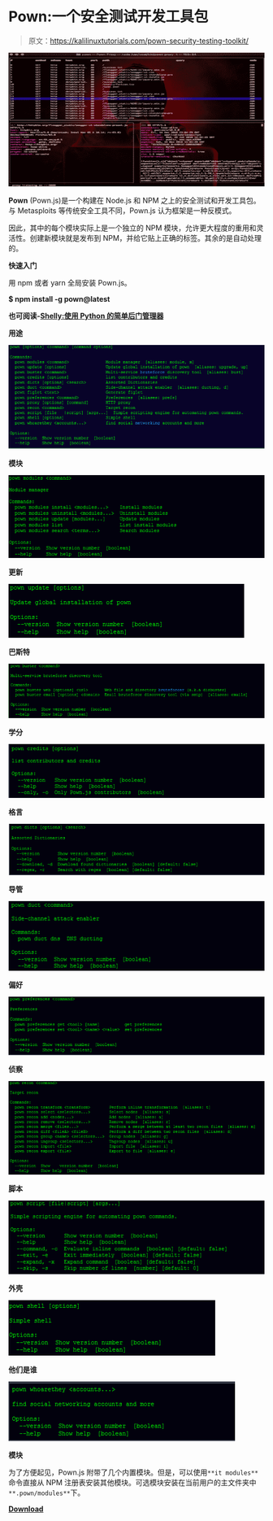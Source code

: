 # Pown:一个安全测试开发工具包

> 原文：<https://kalilinuxtutorials.com/pown-security-testing-toolkit/>

[![Pown : A Security Testing An Exploitation Toolkit Built](img/1c75c6deb7072e1330f9910d40c67bfc.png "Pown : A Security Testing An Exploitation Toolkit Built")](https://1.bp.blogspot.com/-_SF62UXs0a8/XhCVVeJwQwI/AAAAAAAAEPE/jdEcWoi6FZcCf6auJ-tfKVEbdivpVocNQCLcBGAsYHQ/s1600/pown%25281%2529.png)

**Pown** (Pown.js)是一个构建在 Node.js 和 NPM 之上的安全测试和开发工具包。与 Metasploits 等传统安全工具不同，Pown.js 认为框架是一种反模式。

因此，其中的每个模块实际上是一个独立的 NPM 模块，允许更大程度的重用和灵活性。创建新模块就是发布到 NPM，并给它贴上正确的标签。其余的是自动处理的。

**快速入门**

用 npm 或者 yarn 全局安装 Pown.js。

**$ npm install -g pown@latest**

**也可阅读-[Shelly:使用 Python 的简单后门管理器](https://kalilinuxtutorials.com/shelly-simple-backdoor-manager-python/)**

**用途**

![](img/9116b2703e80705a2f493b13a4d19c93.png)

**模块**

![](img/da40e8098286216c048010b6d654da42.png)

**更新**

![](img/b077f40068962ecce12682670fa37faa.png)

**巴斯特**

![](img/8dcdc5fec8fe15f5afbce912ceb9309a.png)

**学分**

![](img/c549acb29d1f7230e4ae4ce5ed7da605.png)

**格言**

![](img/c4753dbc73efaa02832fb23157d2ee29.png)

**导管**

![](img/7dab2c8bffaa580f392c7f4bfaa74e1e.png)

**偏好**

![](img/6654ff1b43df9c18dbfd50ae6075f287.png)

**侦察**

![](img/d37c8dcfd7b1e17d17e56bc02e268cf6.png)

**脚本**

![](img/e234e77b33a14de3283db8eced9cd0fd.png)

**外壳**

![](img/8b8dcf7ab8671d18d95c063f93443abe.png)

**他们是谁**

![](img/29391c277c2e5a45a9e86a6ec4d9dc75.png)

**模块**

为了方便起见，Pown.js 附带了几个内置模块。但是，可以使用`**it modules**`命令直接从 NPM 注册表安装其他模块。可选模块安装在当前用户的主文件夹中`**.pown/modules**`下。

[**Download**](https://github.com/pownjs/pown)